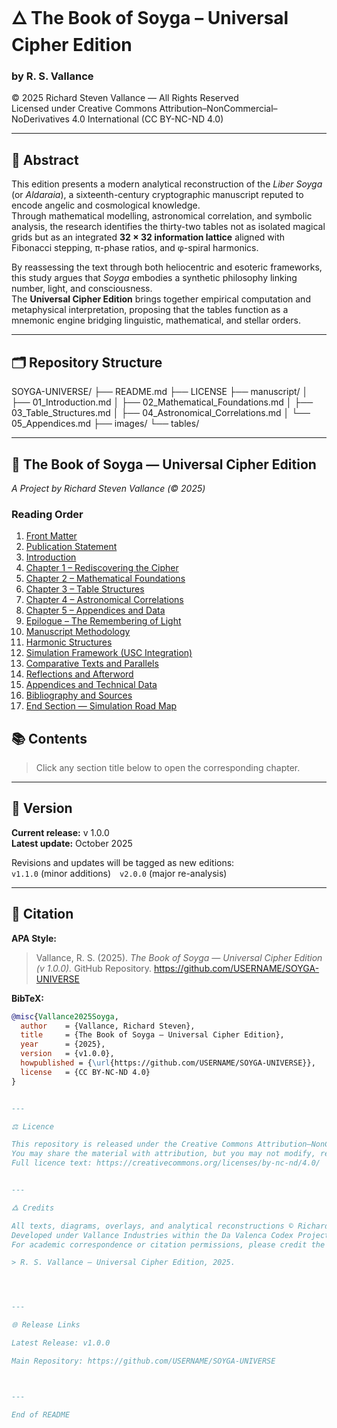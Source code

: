# 🜂 The Book of Soyga – Universal Cipher Edition
### by R. S. Vallance  
© 2025 Richard Steven Vallance — All Rights Reserved  
Licensed under Creative Commons Attribution–NonCommercial–NoDerivatives 4.0 International (CC BY-NC-ND 4.0)

---

## 📖 Abstract
This edition presents a modern analytical reconstruction of the *Liber Soyga* (or *Aldaraia*), a sixteenth-century cryptographic manuscript reputed to encode angelic and cosmological knowledge.  
Through mathematical modelling, astronomical correlation, and symbolic analysis, the research identifies the thirty-two tables not as isolated magical grids but as an integrated **32 × 32 information lattice** aligned with Fibonacci stepping, π-phase ratios, and φ-spiral harmonics.  

By reassessing the text through both heliocentric and esoteric frameworks, this study argues that *Soyga* embodies a synthetic philosophy linking number, light, and consciousness.  
The **Universal Cipher Edition** brings together empirical computation and metaphysical interpretation, proposing that the tables function as a mnemonic engine bridging linguistic, mathematical, and stellar orders.

---

## 🗂️ Repository Structure

SOYGA-UNIVERSE/ ├── README.md ├── LICENSE ├── manuscript/ │   ├── 01_Introduction.md │   ├── 02_Mathematical_Foundations.md │   ├── 03_Table_Structures.md │   ├── 04_Astronomical_Correlations.md │   └── 05_Appendices.md ├── images/ └── tables/

---
## 📘 The Book of Soyga — Universal Cipher Edition  
*A Project by Richard Steven Vallance (© 2025)*  

### Reading Order
1. [Front Matter](manuscript/00_Front_Matter.md)
2. [Publication Statement](manuscript/01_Publication_Statement.md)
3. [Introduction](manuscript/02_Introduction.md)
4. [Chapter 1 – Rediscovering the Cipher](manuscript/03_Chapter_1-Rediscovering_the_Cipher.md)
5. [Chapter 2 – Mathematical Foundations](manuscript/04_Chapter_2-Mathematical_Foundations.md)
6. [Chapter 3 – Table Structures](manuscript/05_Chapter_3-Table_Structures.md)
7. [Chapter 4 – Astronomical Correlations](manuscript/06_Chapter_4-Astronomical_Correlations.md)
8. [Chapter 5 – Appendices and Data](manuscript/07_Chapter_5-Appendices_and_Data.md)
9. [Epilogue – The Remembering of Light](manuscript/08_Epilogue-The_Remembering_of_Light.md)
10. [Manuscript Methodology](manuscript/09_Chapter_9-Manuscript_Methodology.md)
11. [Harmonic Structures](manuscript/10_Chapter_10-Harmonic_Structures.md)
12. [Simulation Framework (USC Integration)](manuscript/11_Chapter_11-Simulation_Framework.md)
13. [Comparative Texts and Parallels](manuscript/12_Chapter_12-Comparative_Texts_and_Parallels.md)
14. [Reflections and Afterword](manuscript/13_Chapter_13-Reflections_and_Afterword.md)
15. [Appendices and Technical Data](manuscript/14_Chapter_14-Appendices_and_Technical_Data.md)
16. [Bibliography and Sources](manuscript/15_Chapter_15-Bibliography_and_Sources.md)
17. [End Section — Simulation Road Map](manuscript/16_Chapter_16-End_Section-Roadmap.md)
## 📚 Contents
> Click any section title below to open the corresponding chapter.

---

## 🧭 Version
**Current release:** v 1.0.0  
**Latest update:** October 2025  

Revisions and updates will be tagged as new editions:  
`v1.1.0` (minor additions) `v2.0.0` (major re-analysis)

---

## 🧩 Citation
**APA Style:**  
> Vallance, R. S. (2025). *The Book of Soyga — Universal Cipher Edition (v 1.0.0).* GitHub Repository. https://github.com/USERNAME/SOYGA-UNIVERSE  

**BibTeX:**  
```bibtex
@misc{Vallance2025Soyga,
  author    = {Vallance, Richard Steven},
  title     = {The Book of Soyga — Universal Cipher Edition},
  year      = {2025},
  version   = {v1.0.0},
  howpublished = {\url{https://github.com/USERNAME/SOYGA-UNIVERSE}},
  license   = {CC BY-NC-ND 4.0}
}


---

⚖️ Licence

This repository is released under the Creative Commons Attribution–NonCommercial–NoDerivatives 4.0 International licence.
You may share the material with attribution, but you may not modify, remix, or use it commercially.
Full licence text: https://creativecommons.org/licenses/by-nc-nd/4.0/


---

🜛 Credits

All texts, diagrams, overlays, and analytical reconstructions © Richard Steven Vallance (2025).
Developed under Vallance Industries within the Da Valenca Codex Project.
For academic correspondence or citation permissions, please credit the author as:

> R. S. Vallance — Universal Cipher Edition, 2025.




---

🌐 Release Links

Latest Release: v1.0.0

Main Repository: https://github.com/USERNAME/SOYGA-UNIVERSE



---

End of README 


